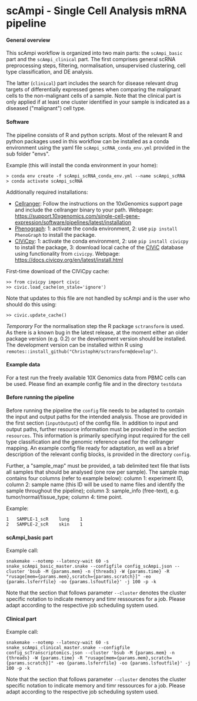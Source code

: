 # scAmpi - Single Cell Analysis mRNA pipeline

#### General overview

This scAmpi workflow is organized into two main parts: the `scAmpi_basic` part and the `scAmpi_clinical` part. The first comprises general scRNA preprocessing steps, filtering, normalisation, unsupervised clustering, cell type classification, and DE analysis.

The latter (`clinical`) part includes the search for disease relevant drug targets of differentially expressed genes when comparing the malignant cells to the non-malignant cells of a sample. Note that the clinical part is only applied if at least one cluster identified in your sample is indicated as a diseased ("malignant") cell type.

#### Software

The pipeline consists of R and python scripts. Most of the relevant R and python packages used in this workflow can be installed as a conda environment using the yaml file `scAmpi_scRNA_conda_env.yml` provided in the sub folder "envs".

Example (this will install the conda environment in your home):
```
> conda env create -f scAmpi_scRNA_conda_env.yml --name scAmpi_scRNA
> conda activate scAmpi_scRNA
```

Additionally required installations:
- [Cellranger](https://support.10xgenomics.com/single-cell-gene-expression/software/pipelines/latest/what-is-cell-ranger): Follow the instructions on the 10xGenomics support page and include the cellranger binary to your path.
Webpage: https://support.10xgenomics.com/single-cell-gene-expression/software/pipelines/latest/installation
- [Phenograph](https://github.com/dpeerlab/phenograph): 1: activate the conda environment, 2: use `pip install PhenoGraph` to install the package.
- [CIViCpy](https://github.com/griffithlab/civicpy): 1: activate the conda environment, 2: use `pip install civicpy` to install the package, 3: download local cache of the [CIViC](https://civicdb.org) database using functionality from `civicpy`.
Webpage: https://docs.civicpy.org/en/latest/install.html

First-time download of the CIViCpy cache:

    >> from civicpy import civic
    >> civic.load_cache(on_stale='ignore')

Note that updates to this file are not handled by scAmpi and is the user who should do this using:

    >> civic.update_cache()


*Temporary*
For the normalisation step the R package `sctransform` is used. As there is a known bug in the latest release, at the moment either an older package version (e.g. 0.2) or the development version should be installed. The development version can be installed within R using `remotes::install_github("ChristophH/sctransform@develop")`.


#### Example data

For a test run the freely available 10X Genomics data from PBMC cells can be used. Please find an example config file and in the directory `testdata`


#### Before running the pipeline

Before running the pipeline the `config` file needs to be adapted to contain the input and output paths for the intended analysis. Those are provided in the first section (`inputOutput`) of the config file. In addition to input and output paths, further resource information must be provided in the section `resources`. This information is primarily specifying input required for the cell type classification and the genomic reference used for the cellranger mapping. An example config file ready for adaptation, as well as a brief description of the relevant config blocks, is provided in the directory `config`.

Further, a "sample_map" must be provided, a tab delimited text file that lists all samples that should be analysed (one row per sample).
The sample map contains four columns (refer to example below): column 1: experiment ID, column 2: sample name (this ID will be used to name files and identify the sample throughout the pipeline); column 3: sample_info (free-text), e.g. tumor/normal/tissue_type; column 4: time point.

Example:
```
1	SAMPLE-1_scR	lung	1
2	SAMPLE-2_scR	skin	1
```


#### scAmpi_basic part

Example call:

```
snakemake --notemp --latency-wait 60 -s snake_scAmpi_basic_master.snake --configfile config_scAmpi.json --cluster 'bsub -M {params.mem} -n {threads} -W {params.time} -R "rusage[mem={params.mem},scratch={params.scratch}]" -eo {params.lsferrfile} -oo {params.lsfoutfile}' -j 100 -p -k
```

Note that the section that follows parameter `--cluster` denotes the cluster specific notation to indicate memory and timr ressources for a job. Please adapt according to the respective job scheduling system used.


#### Clinical part

Example call:

```
snakemake --notemp --latency-wait 60 -s snake_scAmpi_clinical_master.snake --configfile config_scTranscriptomics.json --cluster 'bsub -M {params.mem} -n {threads} -W {params.time} -R "rusage[mem={params.mem},scratch={params.scratch}]" -eo {params.lsferrfile} -oo {params.lsfoutfile}' -j 100 -p -k
```

Note that the section that follows parameter `--cluster` denotes the cluster specific notation to indicate memory and timr ressources for a job. Please adapt according to the respective job scheduling system used.

